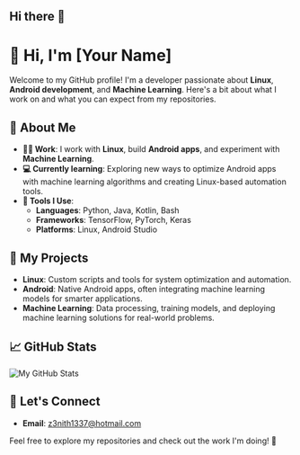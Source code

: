 ## Hi there 👋

# 👋 Hi, I'm [Your Name]

Welcome to my GitHub profile! I'm a developer passionate about **Linux**, **Android development**, and **Machine Learning**. Here's a bit about what I work on and what you can expect from my repositories.

## 🚀 About Me
- **👨‍💻 Work**: I work with **Linux**, build **Android apps**, and experiment with **Machine Learning**.
- **💻 Currently learning**: Exploring new ways to optimize Android apps with machine learning algorithms and creating Linux-based automation tools.
- **🔧 Tools I Use**:
  - **Languages**: Python, Java, Kotlin, Bash
  - **Frameworks**: TensorFlow, PyTorch, Keras
  - **Platforms**: Linux, Android Studio

## 📂 My Projects
- **Linux**: Custom scripts and tools for system optimization and automation.
- **Android**: Native Android apps, often integrating machine learning models for smarter applications.
- **Machine Learning**: Data processing, training models, and deploying machine learning solutions for real-world problems.

## 📈 GitHub Stats
![My GitHub Stats](https://github-readme-stats.vercel.app/api?username=iamafriedburrito&show_icons=true&hide_title=true&count_private=true&hide=prs)

## 💬 Let's Connect
- **Email**: z3nith1337@hotmail.com

Feel free to explore my repositories and check out the work I'm doing! 🚀
